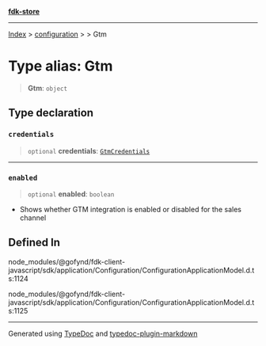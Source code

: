 [**fdk-store**](../../../README.md)
***

[Index](../../../API.md) > [configuration](../../README.md) > [<internal>](../README.md) > Gtm

# Type alias: Gtm

> **Gtm**: `object`

## Type declaration

### `credentials`

> `optional` **credentials**: [`GtmCredentials`](type-alias.GtmCredentials.md)

***

### `enabled`

> `optional` **enabled**: `boolean`

- Shows whether GTM integration is enabled or
disabled for the sales channel

## Defined In

node\_modules/@gofynd/fdk-client-javascript/sdk/application/Configuration/ConfigurationApplicationModel.d.ts:1124

node\_modules/@gofynd/fdk-client-javascript/sdk/application/Configuration/ConfigurationApplicationModel.d.ts:1125

***
Generated using [TypeDoc](https://typedoc.org/) and [typedoc-plugin-markdown](https://www.npmjs.com/package/typedoc-plugin-markdown)
